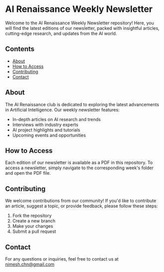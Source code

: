 # AI Renaissance Weekly Newsletter

Welcome to the AI Renaissance Weekly Newsletter repository! Here, you will find the latest editions of our newsletter, packed with insightful articles, cutting-edge research, and updates from the AI world.

## Contents

- [About](#about)
- [How to Access](#how-to-access)
- [Contributing](#contributing)
- [Contact](#contact)

## About

The AI Renaissance club is dedicated to exploring the latest advancements in Artificial Intelligence. Our weekly newsletter features:

- In-depth articles on AI research and trends
- Interviews with industry experts
- AI project highlights and tutorials
- Upcoming events and opportunities

## How to Access

Each edition of our newsletter is available as a PDF in this repository. To access a newsletter, simply navigate to the corresponding week's folder and open the PDF file.



## Contributing

We welcome contributions from our community! If you'd like to contribute an article, suggest a topic, or provide feedback, please follow these steps:

1. Fork the repository
2. Create a new branch
3. Make your changes
4. Submit a pull request

## Contact

For any questions or inquiries, feel free to contact us at [nimesh.chn@gmail.com](mailto:nimesh.chn@gmail.com)
